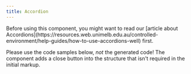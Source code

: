```yaml
---
title: Accordion
---
```

<div class="jumpnav"></div>
Before using this component, you might want to read our [article about Accordions](https://resources.web.unimelb.edu.au/controlled-environment/help-guides/how-to-use-accordions-well) first.

Please use the code samples below, *not* the generated code! The component adds a close button into the structure that isn't required in the initial markup.